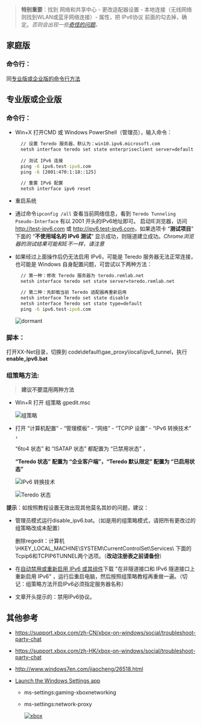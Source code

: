> **特别重要**：找到 网络和共享中心 - 更改适配器设置 - 本地连接（无线网络则找到WLAN或蓝牙网络连接）- 属性，把 IPv6协议 前面的勾去掉，确定。*否则会出现一些[奇怪的问题](https://github.com/XX-net/XX-Net/issues/8709)。*

## 家庭版

### 命令行：

同[专业版或企业版的命令行方法](https://github.com/XX-net/XX-Net/wiki/IPv6-Win10#%E5%91%BD%E4%BB%A4%E8%A1%8C-1)

## 专业版或企业版

### 命令行：

- Win+X 打开CMD 或 Windows PowerShell（管理员），输入命令：

  ```bat
    // 设置 Teredo 服务器，默认为：win10.ipv6.microsoft.com
    netsh interface teredo set state enterpriseclient server=default
    
    // 测试 IPv6 连接
    ping -6 ipv6.test-ipv6.com
    ping -6 [2001:470:1:18::125]

    // 重置 IPv6 配置
    netsh interface ipv6 reset
  ```

- 重启系统

- 通过命令`ipconfig /all` 查看当前网络信息，看到 `Teredo Tunneling Pseudo-Interface` 有以 2001 开头的IPv6地址即可。
  启动IE浏览器，访问 <http://test-ipv6.com> 或 <http://ipv6.test-ipv6.com>，如果选项卡 “**测试项目**” 下面的 “**不使用域名的 IPv6 测试**” 显示成功，则隧道建立成功。*Chrome浏览器的测试结果可能和IE不一样，请注意*

- 如果经过上面操作后仍无法启用 IPv6，可能是 Teredo 服务器无法正常连接，也可能是 Windows 自身配置问题，可尝试以下两种方法：

  ```bat
    // 第一种：修改 Teredo 服务器为 teredo.remlab.net
    netsh interface teredo set state server=teredo.remlab.net

    // 第二种：先卸载当前 Teredo 适配器再重新启用
    netsh interface Teredo set state disable
    netsh interface Teredo set state type=default
    ping -6 ipv6.test-ipv6.com
  ```

   ![dormant](https://user-images.githubusercontent.com/31188782/33047065-cf1932f8-ce8e-11e7-9701-c0a679886859.png)

### 脚本：

打开XX-Net目录，切换到 code\default\gae_proxy\local\ipv6_tunnel，执行 **enable_ipv6.bat**

### 组策略方法:

> **建议不要混用两种方法**

- Win+R 打开 组策略 gpedit.msc

  ![组策略](https://user-images.githubusercontent.com/31188782/33045995-0b620dac-ce8a-11e7-9df2-e704eb987d9d.png)  

- 打开 “计算机配置” - “管理模板” - “网络” - “TCPIP 设置” -  “IPv6 转换技术” ，

  “6to4 状态” 和 “ISATAP 状态” 都配置为 “已禁用状态” ，

  **“Teredo 状态” 配置为 “企业客户端”，“Teredo 默认限定” 配置为 “已启用状态”**

   ![IPv6 转换技术](https://user-images.githubusercontent.com/31188782/33046760-6e3af0d0-ce8d-11e7-8a39-ea26ca3d2212.png)

   ![Teredo 状态](https://user-images.githubusercontent.com/31188782/33046845-ca9bab1c-ce8d-11e7-8a4b-b485befea07e.png)



**提示**：如按照教程设置无效出现其他莫名其妙的问题，建议：

- 管理员模式运行disable_ipv6.bat。（如是用的组策略模式，请把所有更改过的组策略改成未配置）

   删除regedit：计算机\HKEY_LOCAL_MACHINE\SYSTEM\CurrentControlSet\Services\ 下面的Tcpip6和TCPIP6TUNNEL两个选项。（**改动注册表之前请备份**）

- 在[自动禁用或重新启用 IPv6 或其组件](https://support.microsoft.com/zh-cn/help/929852/how-to-disable-ipv6-or-its-components-in-windows)下载 "在非隧道接口和 IPv6 隧道接口上重新启用 IPv6" ，运行后重启电脑，然后按照组策略教程再重做一遍。（切记：组策略方法开启IPv6必须指定服务器名称）

- 文章开头提示的：禁用IPv6协议。

## 其他参考

- https://support.xbox.com/zh-CN/xbox-on-windows/social/troubleshoot-party-chat

- https://support.xbox.com/zh-HK/xbox-on-windows/social/troubleshoot-party-chat

- http://www.windows7en.com/jiaocheng/26518.html

- [Launch the Windows Settings app](https://docs.microsoft.com/en-us/windows/uwp/launch-resume/launch-settings-app)

  - ms-settings:gaming-xboxnetworking

  - ms-settings:network-proxy

    [![xbox](https://user-images.githubusercontent.com/31188782/33045390-948f05ba-ce87-11e7-99e8-6c3ffb0ccfbf.png)](https://support.xbox.com/en-US/xbox-on-windows/social/troubleshoot-party-chat)
